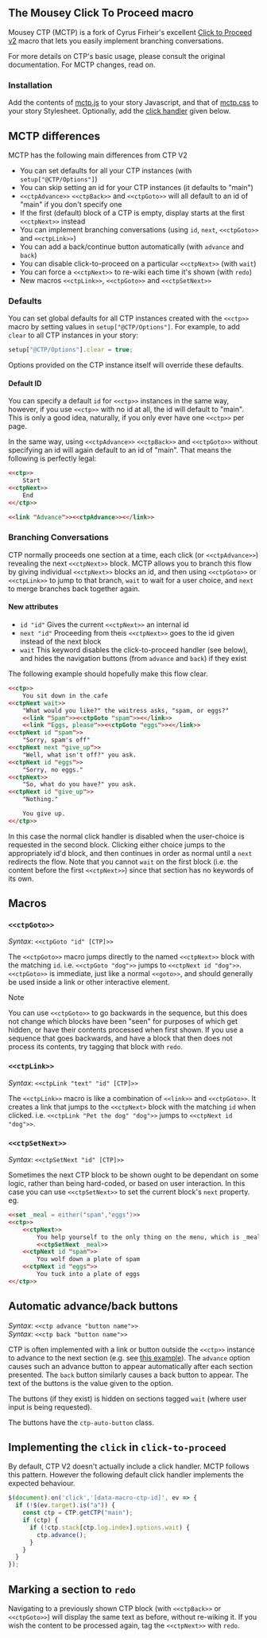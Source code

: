 ## The Mousey Click To Proceed macro

Mousey CTP (MCTP) is a fork of Cyrus Firheir's excellent [Click to Proceed v2](https://github.com/cyrusfirheir/cycy-wrote-custom-macros/tree/master/click-to-proceed) macro that lets you easily implement branching conversations. 

For more details on CTP's basic usage, please consult the original documentation. For MCTP changes, read on.

### Installation

Add the contents of [mctp.js](mctp.js) to your story Javascript, and that of [mctp.css](mctp.css) to your story Stylesheet. Optionally, add the [click handler](#implementing-the-click-in-click-to-proceed) given below.

## MCTP differences

MCTP has the following main differences from CTP V2

* You can set defaults for all your CTP instances (with `setup["@CTP/Options"]`)
* You can skip setting an id for your CTP instances (it defaults to "main")
* `<<ctpAdvance>>` `<<ctpBack>>` and `<<ctpGoto>>` will all default to an id of "main" if you don't specify one
* If the first (default) block of a CTP is empty, display starts at the first `<<ctpNext>>` instead
* You can implement branching conversations (using `id`, `next`, `<<ctpGoto>>` and `<<ctpLink>>`)
* You can add a back/continue button automatically (with `advance` and `back`)
* You can disable click-to-proceed on a particular `<<ctpNext>>` (with `wait`)
* You can force a `<<ctpNext>>` to re-wiki each time it's shown (with `redo`)
* New macros `<<ctpLink>>`, `<<ctpGoto>>` and `<<ctpSetNext>>`

### Defaults

You can set global defaults for all CTP instances created with the `<<ctp>>` macro by setting values in `setup["@CTP/Options"]`. For example, to add `clear` to all CTP instances in your story:

```js
setup["@CTP/Options"].clear = true;
```

Options provided on the CTP instance itself will override these defaults.

#### Default ID
You can specify a default `id` for `<<ctp>>` instances in the same way, however, if you use `<<ctp>>` with no id at all, the id will default to "main". This is only a good idea, naturally, if you only ever have one `<<ctp>>` per page.

In the same way, using `<<ctpAdvance>>` `<<ctpBack>>` and `<<ctpGoto>>` without specifying an id will again default to an id of "main". That means the following is perfectly legal:

```html
<<ctp>>
    Start
<<ctpNext>>
    End
<</ctp>>

<<link "Advance">><<ctpAdvance>><</link>>
```

### Branching Conversations

CTP normally proceeds one section at a time, each click (or `<<ctpAdvance>>`) revealing the next `<<ctpNext>>` block. MCTP allows you to branch this flow by giving individual `<<ctpNext>>` blocks an id, and then using `<<ctpGoto>>` or `<<ctpLink>>` to jump to that branch, `wait` to wait for a user choice, and `next` to merge branches back together again.

#### New attributes

* `id "id"` Gives the current `<<ctpNext>>` an internal id
* `next "id"` Proceeding from theis `<<ctpNext>>` goes to the id given instead of the next block
* `wait` This keyword disables the click-to-proceed handler (see below), and hides the navigation buttons (from `advance` and `back`) if they exist

The following example should hopefully make this flow clear.

```html
<<ctp>>
    You sit down in the cafe
<<ctpNext wait>>
    "What would you like?" the waitress asks, "spam, or eggs?"
    <<link "Spam">><<ctpGoto "spam">><</link>>
    <<link "Eggs, please">><<ctpGoto "eggs">><</link>>
<<ctpNext id "spam">>
    "Sorry, spam's off"
<<ctpNext next "give_up">>
    "Well, what isn't off?" you ask.
<<ctpNext id "eggs">>
    "Sorry, no eggs."
<<ctpNext>>
    "So, what do you have?" you ask.
<<ctpNext id "give_up">>
    "Nothing."

    You give up.
<</ctp>>
```

In this case the normal click handler is disabled when the user-choice is requested in the second block. Clicking either choice jumps to the appropriately id'd block, and then continues in order as normal until a `next` redirects the flow. Note that you cannot `wait` on the first block (i.e. the content before the first `<<ctpNext>>`) since that section has no keywords of its own.

## Macros

### `<<ctpGoto>>`

_Syntax_: `<<ctpGoto "id" [CTP]>>`

The `<<ctpGoto>>` macro jumps directly to the named `<<ctpNext>>` block with the matching `id`. i.e. `<<ctpGoto "dog">>` jumps to `<<ctpNext id "dog">>`. `<<ctpGoto>>` is immediate, just like a normal `<<goto>>`, and should generally be used inside a link or other interactive element.

> [!NOTE]
> You can use `<<ctpGoto>>` to go backwards in the sequence, but this does not change which blocks have been "seen" for purposes of which get hidden, or have their contents processed when first shown. If you use a sequence that goes backwards, and have a block that then does not process its contents, try tagging that block with `redo`.

### `<<ctpLink>>`

_Syntax_: `<<ctpLink "text" "id" [CTP]>>`

The `<<ctpLink>>` macro is like a combination of `<<link>>` and `<<ctpGoto>>`. It creates a link that jumps to the `<<ctpNext>` block with the matching `id` when clicked. i.e. `<<ctpLink "Pet the dog" "dog">>` jumps to `<<ctpNext id "dog">>`. 

### `<<ctpSetNext>>`

_Syntax_: `<<ctpSetNext "id" [CTP]>>`

Sometimes the next CTP block to be shown ought to be dependant on some logic, rather than being hard-coded, or based on user interaction. In this case you can use `<<ctpSetNext>>` to set the current block's `next` property. eg.

```html
<<set _meal = either('spam','eggs')>>
<<ctp>>
    <<ctpNext>>
        You help yourself to the only thing on the menu, which is _meal.
        <<ctpSetNext _meal>>
    <<ctpNext id "spam">>
        You wolf down a plate of spam
    <<ctpNext id "eggs">>
        You tuck into a plate of eggs
<</ctp>>
```

## Automatic advance/back buttons

_Syntax_: `<<ctp advance "button name">>`  
_Syntax_: `<<ctp back "button name">>`  

CTP is often implemented with a link or button outside the `<<ctp>>` instance to advance to the next section (e.g. see [this example](https://github.com/cyrusfirheir/cycy-wrote-custom-macros/tree/master/click-to-proceed#example-usage)). The `advance` option causes such an advance button to appear automatically after each section presented. The `back` button similarly causes a back button to appear. The text of the buttons is the value given to the option.

The buttons (if they exist) is hidden on sections tagged `wait` (where user input is being requested).

The buttons have the `ctp-auto-button` class.

## Implementing the `click` in `click-to-proceed`

By default, CTP V2 doesn't actually include a click handler. MCTP follows this pattern. However the following default click handler implements the expected behaviour.

```js
$(document).on('click','[data-macro-ctp-id]', ev => {
  if (!$(ev.target).is("a")) {
    const ctp = CTP.getCTP("main");
    if (ctp) {
      if (!ctp.stack[ctp.log.index].options.wait) {
        ctp.advance();
      }
    }
  }
});
```

## Marking a section to `redo`

Navigating to a previously shown CTP block (with `<<ctpBack>>` or `<<ctpGoto>>`) will display the same text as before, without re-wiking it. If you wish the content to be processed again, tag the `<<ctpNext>>` with `redo`.
